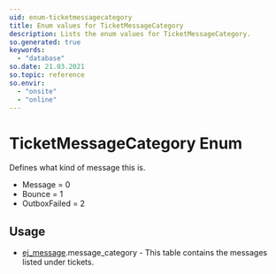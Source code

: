 ```yaml
---
uid: enum-ticketmessagecategory
title: Enum values for TicketMessageCategory
description: Lists the enum values for TicketMessageCategory.
so.generated: true
keywords:
  - "database"
so.date: 21.03.2021
so.topic: reference
so.envir:
  - "onsite"
  - "online"
---
```


# TicketMessageCategory Enum

Defines what kind of message this is.

* Message = 0
* Bounce = 1
* OutboxFailed = 2

## Usage

* [ej_message](../ej-message.md).message_category - This table contains the messages listed under tickets.
